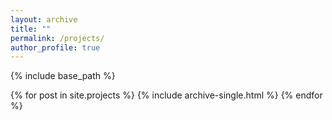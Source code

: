 ```yaml
---
layout: archive
title: ""
permalink: /projects/
author_profile: true
---
```


{% include base_path %}


{% for post in site.projects %}
  {% include archive-single.html %}
{% endfor %}

